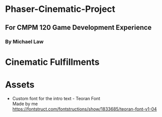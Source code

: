 # Phaser-Cinematic-Project
## For CMPM 120 Game Development Experience
### By Michael Law

# Cinematic Fulfillments

# Assets
* Custom font for the intro text - Teoran Font\
Made by me\
https://fontstruct.com/fontstructions/show/1833685/teoran-font-v1-04

